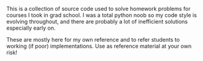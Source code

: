 This is a collection of source code used to solve homework problems for courses I took in grad school. I was a total python noob so my code style is evolving throughout, and there are probably a lot of inefficient solutions especially early on. 

These are mostly here for my own reference and to refer students to working (if poor) implementations. Use as reference material at your own risk!